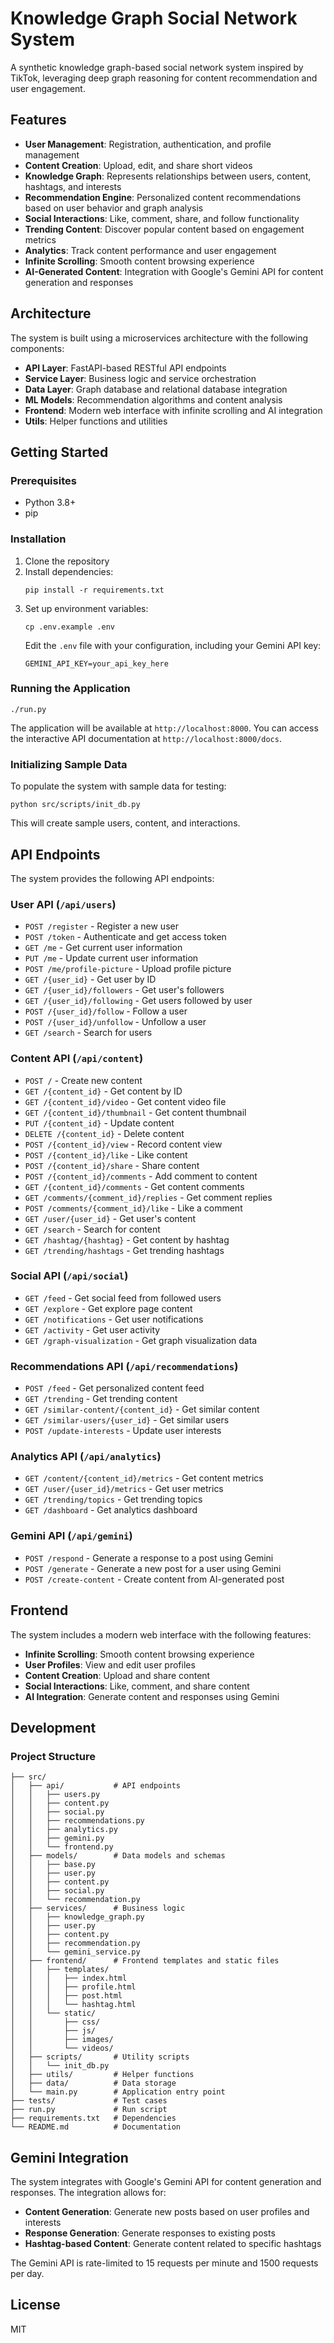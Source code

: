 # Knowledge Graph Social Network System

A synthetic knowledge graph-based social network system inspired by TikTok, leveraging deep graph reasoning for content recommendation and user engagement.

## Features

- **User Management**: Registration, authentication, and profile management
- **Content Creation**: Upload, edit, and share short videos
- **Knowledge Graph**: Represents relationships between users, content, hashtags, and interests
- **Recommendation Engine**: Personalized content recommendations based on user behavior and graph analysis
- **Social Interactions**: Like, comment, share, and follow functionality
- **Trending Content**: Discover popular content based on engagement metrics
- **Analytics**: Track content performance and user engagement
- **Infinite Scrolling**: Smooth content browsing experience
- **AI-Generated Content**: Integration with Google's Gemini API for content generation and responses

## Architecture

The system is built using a microservices architecture with the following components:

- **API Layer**: FastAPI-based RESTful API endpoints
- **Service Layer**: Business logic and service orchestration
- **Data Layer**: Graph database and relational database integration
- **ML Models**: Recommendation algorithms and content analysis
- **Frontend**: Modern web interface with infinite scrolling and AI integration
- **Utils**: Helper functions and utilities

## Getting Started

### Prerequisites

- Python 3.8+
- pip

### Installation

1. Clone the repository
2. Install dependencies:
   ```
   pip install -r requirements.txt
   ```
3. Set up environment variables:
   ```
   cp .env.example .env
   ```
   Edit the `.env` file with your configuration, including your Gemini API key:
   ```
   GEMINI_API_KEY=your_api_key_here
   ```

### Running the Application

```
./run.py
```

The application will be available at `http://localhost:8000`. You can access the interactive API documentation at `http://localhost:8000/docs`.

### Initializing Sample Data

To populate the system with sample data for testing:

```
python src/scripts/init_db.py
```

This will create sample users, content, and interactions.

## API Endpoints

The system provides the following API endpoints:

### User API (`/api/users`)

- `POST /register` - Register a new user
- `POST /token` - Authenticate and get access token
- `GET /me` - Get current user information
- `PUT /me` - Update current user information
- `POST /me/profile-picture` - Upload profile picture
- `GET /{user_id}` - Get user by ID
- `GET /{user_id}/followers` - Get user's followers
- `GET /{user_id}/following` - Get users followed by user
- `POST /{user_id}/follow` - Follow a user
- `POST /{user_id}/unfollow` - Unfollow a user
- `GET /search` - Search for users

### Content API (`/api/content`)

- `POST /` - Create new content
- `GET /{content_id}` - Get content by ID
- `GET /{content_id}/video` - Get content video file
- `GET /{content_id}/thumbnail` - Get content thumbnail
- `PUT /{content_id}` - Update content
- `DELETE /{content_id}` - Delete content
- `POST /{content_id}/view` - Record content view
- `POST /{content_id}/like` - Like content
- `POST /{content_id}/share` - Share content
- `POST /{content_id}/comments` - Add comment to content
- `GET /{content_id}/comments` - Get content comments
- `GET /comments/{comment_id}/replies` - Get comment replies
- `POST /comments/{comment_id}/like` - Like a comment
- `GET /user/{user_id}` - Get user's content
- `GET /search` - Search for content
- `GET /hashtag/{hashtag}` - Get content by hashtag
- `GET /trending/hashtags` - Get trending hashtags

### Social API (`/api/social`)

- `GET /feed` - Get social feed from followed users
- `GET /explore` - Get explore page content
- `GET /notifications` - Get user notifications
- `GET /activity` - Get user activity
- `GET /graph-visualization` - Get graph visualization data

### Recommendations API (`/api/recommendations`)

- `POST /feed` - Get personalized content feed
- `GET /trending` - Get trending content
- `GET /similar-content/{content_id}` - Get similar content
- `GET /similar-users/{user_id}` - Get similar users
- `POST /update-interests` - Update user interests

### Analytics API (`/api/analytics`)

- `GET /content/{content_id}/metrics` - Get content metrics
- `GET /user/{user_id}/metrics` - Get user metrics
- `GET /trending/topics` - Get trending topics
- `GET /dashboard` - Get analytics dashboard

### Gemini API (`/api/gemini`)

- `POST /respond` - Generate a response to a post using Gemini
- `POST /generate` - Generate a new post for a user using Gemini
- `POST /create-content` - Create content from AI-generated post

## Frontend

The system includes a modern web interface with the following features:

- **Infinite Scrolling**: Smooth content browsing experience
- **User Profiles**: View and edit user profiles
- **Content Creation**: Upload and share content
- **Social Interactions**: Like, comment, and share content
- **AI Integration**: Generate content and responses using Gemini

## Development

### Project Structure

```
├── src/
│   ├── api/           # API endpoints
│   │   ├── users.py
│   │   ├── content.py
│   │   ├── social.py
│   │   ├── recommendations.py
│   │   ├── analytics.py
│   │   ├── gemini.py
│   │   └── frontend.py
│   ├── models/        # Data models and schemas
│   │   ├── base.py
│   │   ├── user.py
│   │   ├── content.py
│   │   ├── social.py
│   │   └── recommendation.py
│   ├── services/      # Business logic
│   │   ├── knowledge_graph.py
│   │   ├── user.py
│   │   ├── content.py
│   │   ├── recommendation.py
│   │   └── gemini_service.py
│   ├── frontend/      # Frontend templates and static files
│   │   ├── templates/
│   │   │   ├── index.html
│   │   │   ├── profile.html
│   │   │   ├── post.html
│   │   │   └── hashtag.html
│   │   └── static/
│   │       ├── css/
│   │       ├── js/
│   │       ├── images/
│   │       └── videos/
│   ├── scripts/       # Utility scripts
│   │   └── init_db.py
│   ├── utils/         # Helper functions
│   ├── data/          # Data storage
│   └── main.py        # Application entry point
├── tests/             # Test cases
├── run.py             # Run script
├── requirements.txt   # Dependencies
└── README.md          # Documentation
```

## Gemini Integration

The system integrates with Google's Gemini API for content generation and responses. The integration allows for:

- **Content Generation**: Generate new posts based on user profiles and interests
- **Response Generation**: Generate responses to existing posts
- **Hashtag-based Content**: Generate content related to specific hashtags

The Gemini API is rate-limited to 15 requests per minute and 1500 requests per day.

## License

MIT 